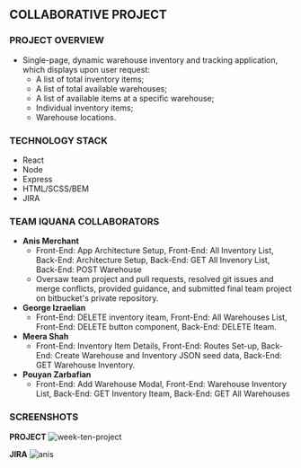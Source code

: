 ## COLLABORATIVE PROJECT

### PROJECT OVERVIEW
* Single-page, dynamic warehouse inventory and tracking application, which displays upon user request: 
  * A list of total inventory items; 
  * A list of total available warehouses; 
  * A list of available items at a specific warehouse;
  * Individual inventory items;
  * Warehouse locations.     

### TECHNOLOGY STACK

* React 
* Node
* Express 
* HTML/SCSS/BEM
* JIRA

### TEAM IQUANA COLLABORATORS 

* **Anis Merchant** 
  * Front-End: App Architecture Setup, Front-End: All Inventory List, Back-End: Architecture Setup, Back-End: GET All Invenory List,    Back-End: POST Warehouse
  * Oversaw team project and pull requests, resolved git issues and merge conflicts, provided guidance, and submitted final team        project on bitbucket's private repository.
* **George Izraelian** 
  * Front-End: DELETE inventory iteam, Front-End: All Warehouses List, Front-End: DELETE button component, Back-End: DELETE Iteam. 
* **Meera Shah**
  * Front-End: Inventory Item Details, Front-End: Routes Set-up, Back-End: Create Warehouse and Inventory JSON seed data, Back-End:     GET Warehouse Inventory.
* **Pouyan Zarbafian**
  *  Front-End: Add Warehouse Modal, Front-End: Warehouse Inventory List, Back-End: GET Inventory Iteam, Back-End: GET All Warehouses

### SCREENSHOTS

**PROJECT**
![week-ten-project](https://user-images.githubusercontent.com/5770541/50498052-69f39580-0a0b-11e9-8161-7b94be36f3c8.png)

**JIRA**
![anis](https://user-images.githubusercontent.com/5770541/50498824-d6719300-0a11-11e9-8b81-ad17a75d281e.png)